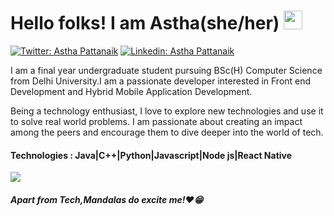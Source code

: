 # Hello folks! I am Astha(she/her) <img src="https://raw.githubusercontent.com/MartinHeinz/MartinHeinz/master/wave.gif" width="30px">

[![Twitter: Astha Pattanaik](https://img.shields.io/twitter/follow/Astha_Pattanaik?style=social)](https://https://twitter.com/Astha_Pattanaik)
[![Linkedin: Astha Pattanaik](https://img.shields.io/badge/-AsthaPattanaik-blue?style=flat-square&logo=Linkedin&logoColor=white&link=https://www.linkedin.com/in/astha-pattanaik-b8b601171/)](https://www.linkedin.com/in/astha-pattanaik-b8b601171/)


I am a final year undergraduate student pursuing BSc(H) Computer Science from Delhi University.I am a passionate developer interested in Front end Development and Hybrid Mobile Application Development.

Being a technology enthusiast, I love to explore new technologies and use it to solve real world problems. I am passionate about creating 
an impact among the peers and encourage them to dive deeper into the world of tech. 
<h4>Technologies : Java|C++|Python|Javascript|Node js|React Native</h4>
<img align="center" src="https://github-readme-stats.vercel.app/api/?username=asthapattanaik&theme=radical" />
<h5>Apart from Tech,Mandalas do excite me!❤😁</h5>
